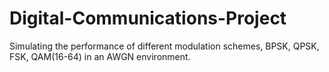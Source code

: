 # Digital-Communications-Project
Simulating the performance of different modulation schemes, BPSK, QPSK, FSK, QAM(16-64) in an AWGN environment.

